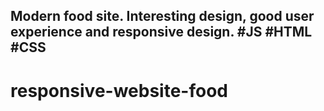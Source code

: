 ## Modern food site. Interesting design, good user experience and responsive design. #JS #HTML #CSS

# responsive-website-food
